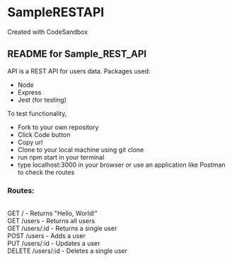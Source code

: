 # SampleRESTAPI
Created with CodeSandbox

## README for Sample_REST_API
 API is a REST API for users data.
Packages used:
- Node
- Express
- Jest (for testing)

To test functionality,
 - Fork to your own repository
- Click Code button 
- Copy url
- Clone to your local machine using git clone 
- run npm start in your terminal
- type localhost:3000 in your browser or use an application like Postman to check the routes

### Routes:
<br>GET / -  Returns "Hello, World!"
<br>GET /users - Returns all users
<br>GET /users/:id - Returns a single user
<br>POST /users - Adds a user
<br>PUT /users/:id - Updates a user
<br>DELETE /users/:id - Deletes a single user
